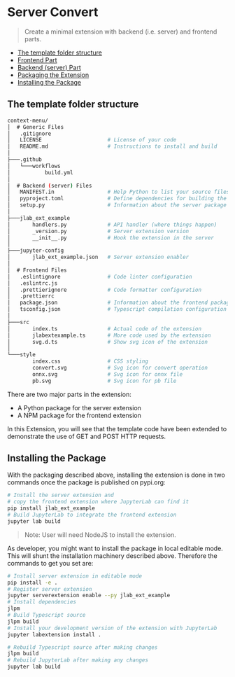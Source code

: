# Server Convert

> Create a minimal extension with backend (i.e. server) and frontend parts.

- [The template folder structure](#the-template-folder-structure)
- [Frontend Part](#frontend-part)
- [Backend (server) Part](<#backend-(server)-part>)
- [Packaging the Extension](#packaging-the-extension)
- [Installing the Package](#installing-the-package)

## The template folder structure

```bash
context-menu/
│  # Generic Files
│   .gitignore
│   LICENSE                     # License of your code
│   README.md                   # Instructions to install and build
│
├───.github
│   └───workflows
│           build.yml
│  
│  # Backend (server) Files
│   MANIFEST.in                 # Help Python to list your source files
│   pyproject.toml              # Define dependencies for building the server package
│   setup.py                    # Information about the server package
│
├───jlab_ext_example
│       handlers.py             # API handler (where things happen)
│       _version.py             # Server extension version
│       __init__.py             # Hook the extension in the server
│
├───jupyter-config
│       jlab_ext_example.json   # Server extension enabler
│  
│  # Frontend Files
│   .eslintignore               # Code linter configuration
│   .eslintrc.js
│   .prettierignore             # Code formatter configuration
│   .prettierrc
│   package.json                # Information about the frontend package
│   tsconfig.json               # Typescript compilation configuration
│  
├───src
│       index.ts                # Actual code of the extension
│       jlabextexample.ts       # More code used by the extension
│       svg.d.ts                # Show svg icon of the extension
│
└───style
        index.css               # CSS styling
        convert.svg             # Svg icon for convert operation
        onnx.svg                # Svg icon for onnx file
        pb.svg                  # Svg icon for pb file
```

There are two major parts in the extension:

- A Python package for the server extension
- A NPM package for the frontend extension

In this Extension, you will see that the template code have been extended
to demonstrate the use of GET and POST HTTP requests.

## Installing the Package

With the packaging described above, installing the extension is done in two commands once the package is published on pypi.org:

```bash
# Install the server extension and
# copy the frontend extension where JupyterLab can find it
pip install jlab_ext_example
# Build JupyterLab to integrate the frontend extension
jupyter lab build
```

> Note: User will need NodeJS to install the extension.

As developer, you might want to install the package in local editable mode.
This will shunt the installation machinery described above. Therefore the commands
to get you set are:

```bash
# Install server extension in editable mode
pip install -e .
# Register server extension
jupyter serverextension enable --py jlab_ext_example
# Install dependencies
jlpm
# Build Typescript source
jlpm build
# Install your development version of the extension with JupyterLab
jupyter labextension install .

# Rebuild Typescript source after making changes
jlpm build
# Rebuild JupyterLab after making any changes
jupyter lab build
```
<!-- prettier-ignore-end -->
